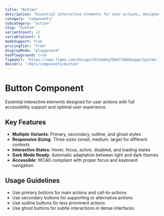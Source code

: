 ```yaml
---
title: "Button"
description: "Essential interactive elements for user actions, designed for accessibility and optimal user experience across all devices."
category: "components"
subcategory: "action"
slug: "button"
variantCount: 12
variableCount: 6
modeSupport: true
pricingTier: "free"
displayMode: "playground"
hasPlayground: true
figmaUrl: "https://www.figma.com/design/ShZ3wQGgTDbKft8dG4oqqe/System-16"
docsUrl: "/docs/components/button"
---
```


# Button Component

Essential interactive elements designed for user actions with full accessibility support and optimal user experience.

## Key Features

- **Multiple Variants**: Primary, secondary, outline, and ghost styles
- **Responsive Sizing**: Three sizes (small, medium, large) for different contexts
- **Interactive States**: Hover, focus, active, disabled, and loading states
- **Dark Mode Ready**: Automatic adaptation between light and dark themes
- **Accessible**: WCAG compliant with proper focus and keyboard navigation

## Usage Guidelines

- Use primary buttons for main actions and call-to-actions
- Use secondary buttons for supporting or alternative actions  
- Use outline buttons for less prominent actions
- Use ghost buttons for subtle interactions in dense interfaces
